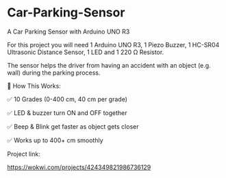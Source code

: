# Car-Parking-Sensor
A Car Parking Sensor with Arduino UNO R3

For this project you will need 1 Arduino UNO R3, 1 Piezo Buzzer, 1 HC-SR04 Ultrasonic Distance Sensor, 1 LED and 1 220 Ω Resistor.

The sensor helps the driver from having an accident with an object (e.g. wall) during the parking process.

🎯 How This Works:

✅ 10 Grades (0-400 cm, 40 cm per grade)

✅ LED & buzzer turn ON and OFF together

✅ Beep & Blink get faster as object gets closer

✅ Works up to 400+ cm smoothly

Project link:

https://wokwi.com/projects/424349821986736129
